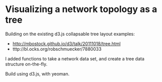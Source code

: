 Visualizing a network topology as a tree
========================================

Building on the existing d3.js collapsable tree layout examples:

* http://mbostock.github.io/d3/talk/20111018/tree.html
* tttp://bl.ocks.org/robschmuecker/7880033

I added functions to take a network data set, and create a tree data structure on-the-fly.

Build using d3.js, with yeoman.